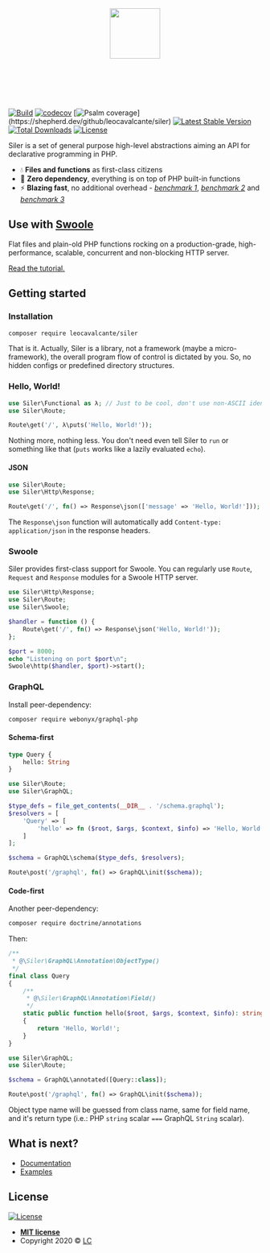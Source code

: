 <p align="center">
    <br><br>
    <img src="siler.png" height="100"/>
    <br><br><br><br><br><br>
</p>

[![Build](https://github.com/leocavalcante/siler/workflows/CI/badge.svg)](https://github.com/leocavalcante/siler/actions)
[![codecov](https://codecov.io/gh/leocavalcante/siler/branch/master/graph/badge.svg)](https://codecov.io/gh/leocavalcante/siler)
[![Psalm coverage](https://shepherd.dev/github/leocavalcante/siler/coverage.svg?)](https://shepherd.dev/github/leocavalcante/siler)
[![Latest Stable Version](https://poser.pugx.org/leocavalcante/siler/v/stable)](https://packagist.org/packages/leocavalcante/siler)
[![Total Downloads](https://poser.pugx.org/leocavalcante/siler/downloads)](https://packagist.org/packages/leocavalcante/siler)
[![License](https://poser.pugx.org/leocavalcante/siler/license)](https://packagist.org/packages/leocavalcante/siler)

Siler is a set of general purpose high-level abstractions aiming an API for declarative programming in PHP.

* 💧 **Files and functions** as first-class citizens
* 🔋 **Zero dependency**, everything is on top of PHP built-in functions
* ⚡ **Blazing fast**, no additional overhead - [*benchmark 1*](https://github.com/kenjis/php-framework-benchmark#results), [*benchmark 2*](https://qiita.com/prograti/items/01eac3d20f1447a7b2f9) and [*benchmark 3*](https://github.com/the-benchmarker/web-frameworks)

## Use with [Swoole](https://www.swoole.co.uk/)

Flat files and plain-old PHP functions rocking on a production-grade, high-performance, scalable, concurrent and non-blocking HTTP server.

[Read the tutorial.](https://siler.leocavalcante.com/swoole)

## Getting started

### Installation

```bash
composer require leocavalcante/siler
```

That is it. Actually, Siler is a library, not a framework (maybe a micro-framework), the overall program flow of control is dictated by you. So, no hidden configs or predefined directory structures.

### Hello, World!

```php
use Siler\Functional as λ; // Just to be cool, don't use non-ASCII identifiers ;)
use Siler\Route;

Route\get('/', λ\puts('Hello, World!'));
```
Nothing more, nothing less. You don't need even tell Siler to `run` or something like that (`puts` works like a lazily evaluated `echo`).

#### JSON

```php
use Siler\Route;
use Siler\Http\Response;

Route\get('/', fn() => Response\json(['message' => 'Hello, World!']));
```

The `Response\json` function will automatically add `Content-type: application/json` in the response headers.

### Swoole

Siler provides first-class support for Swoole. You can regularly use `Route`, `Request` and `Response` modules for a Swoole HTTP server.

```php
use Siler\Http\Response;
use Siler\Route;
use Siler\Swoole;

$handler = function () {
    Route\get('/', fn() => Response\json('Hello, World!'));
};

$port = 8000;
echo "Listening on port $port\n";
Swoole\http($handler, $port)->start();
```

### GraphQL

Install peer-dependency:

```bash
composer require webonyx/graphql-php
```

#### Schema-first

```graphql
type Query {
    hello: String
}
```

```php
use Siler\Route;
use Siler\GraphQL;

$type_defs = file_get_contents(__DIR__ . '/schema.graphql');
$resolvers = [
    'Query' => [
        'hello' => fn ($root, $args, $context, $info) => 'Hello, World!'
    ]
];

$schema = GraphQL\schema($type_defs, $resolvers);

Route\post('/graphql', fn() => GraphQL\init($schema));
```

#### Code-first

Another peer-dependency:

```bash
composer require doctrine/annotations
```

Then:

```php
/**
 * @\Siler\GraphQL\Annotation\ObjectType()
 */
final class Query
{
    /**
     * @\Siler\GraphQL\Annotation\Field()
     */
    static public function hello($root, $args, $context, $info): string
    {
        return 'Hello, World!';
    }
}
```

```php
use Siler\GraphQL;
use Siler\Route;

$schema = GraphQL\annotated([Query::class]);

Route\post('/graphql', fn() => GraphQL\init($schema));
```

Object type name will be guessed from class name, same for field name, and it's return type (i.e.: PHP `string` scalar `===` GraphQL `String` scalar).

## What is next?

- [Documentation](https://siler.leocavalcante.dev/)
- [Examples](https://github.com/siler-examples)

## License

[![License](http://img.shields.io/:License-MIT-blue.svg?style=flat-square)](https://github.com/leocavalcante/siler/blob/master/LICENSE)

- **[MIT license](http://opensource.org/licenses/mit-license.php)**
- Copyright 2020 © <a href="https://leocavalcante.dev" target="_blank">LC</a>
